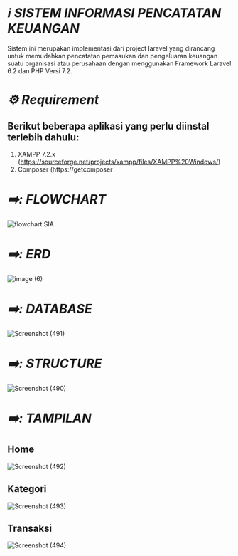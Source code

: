 # *:information_source: SISTEM INFORMASI PENCATATAN KEUANGAN*
Sistem ini merupakan implementasi dari project laravel yang dirancang untuk memudahkan pencatatan pemasukan dan pengeluaran keuangan suatu organisasi atau perusahaan dengan menggunakan Framework Laravel 6.2 dan PHP Versi 7.2. 

# *:gear: Requirement*
## Berikut beberapa aplikasi yang perlu diinstal terlebih dahulu:
1. XAMPP 7.2.x (https://sourceforge.net/projects/xampp/files/XAMPP%20Windows/)
2. Composer (https://getcomposer

# *➡️: FLOWCHART*
![flowchart SIA](https://github.com/AditiyaRizqi/Sistem-Pencatatan-Keuangan/assets/151179136/dd3068ea-4ba9-42a7-9573-abd3c9eb5dff)
# *➡️: ERD*
![image (6)](https://github.com/AditiyaRizqi/Sistem-Pencatatan-Keuangan/assets/151179136/0479c554-3317-4c95-87ed-ab24ed98e74c)
# *➡️: DATABASE*
![Screenshot (491)](https://github.com/AditiyaRizqi/Sistem-Pencatatan-Keuangan/assets/151179136/6b689a5b-3f68-4e10-8ee7-58791054819b)
# *➡️: STRUCTURE*
![Screenshot (490)](https://github.com/AditiyaRizqi/Sistem-Pencatatan-Keuangan/assets/151179136/b737dc37-d412-47ba-a26a-4fbdc416315e)

# *➡️: TAMPILAN*
## Home
![Screenshot (492)](https://github.com/AditiyaRizqi/Sistem-Pencatatan-Keuangan/assets/151179136/cb1a0bad-327e-4239-9c92-f41e41bb1753)
## Kategori
![Screenshot (493)](https://github.com/AditiyaRizqi/Sistem-Pencatatan-Keuangan/assets/151179136/c60b6075-2366-4250-8577-7e84167c2fb2)
## Transaksi
![Screenshot (494)](https://github.com/AditiyaRizqi/Sistem-Pencatatan-Keuangan/assets/151179136/4daf64ad-82fc-473d-8cbc-80df89e5a01e)



